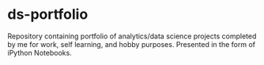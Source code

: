 # ds-portfolio

Repository containing portfolio of analytics/data science projects completed by me for work, self learning, and hobby purposes. Presented in the form of iPython Notebooks.

